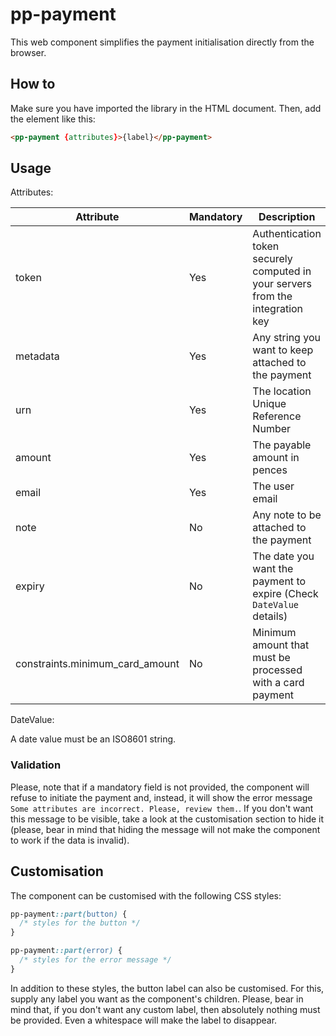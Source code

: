 # pp-payment

This web component simplifies the payment initialisation directly from the browser.

## How to

Make sure you have imported the library in the HTML document. Then, add the element like this:

```html
<pp-payment {attributes}>{label}</pp-payment>
```

## Usage

Attributes:

| Attribute                       | Mandatory | Description                                                                     |
| ------------------------------- | --------- | ------------------------------------------------------------------------------- |
| token                           | Yes       | Authentication token securely computed in your servers from the integration key |
| metadata                        | Yes       | Any string you want to keep attached to the payment                             |
| urn                             | Yes       | The location Unique Reference Number                                            |
| amount                          | Yes       | The payable amount in pences                                                    |
| email                           | Yes       | The user email                                                                  |
| note                            | No        | Any note to be attached to the payment                                          |
| expiry                          | No        | The date you want the payment to expire (Check `DateValue` details)             |
| constraints.minimum_card_amount | No        | Minimum amount that must be processed with a card payment                       |

DateValue:

A date value must be an ISO8601 string.

### Validation

Please, note that if a mandatory field is not provided, the component will refuse to initiate the payment and, instead,
it will show the error message `Some attributes are incorrect. Please, review them.`. If you don't want this message
to be visible, take a look at the customisation section to hide it (please, bear in mind that hiding the message
will not make the component to work if the data is invalid).

## Customisation

The component can be customised with the following CSS styles:
```css
pp-payment::part(button) {
  /* styles for the button */
}

pp-payment::part(error) {
  /* styles for the error message */
}
```

In addition to these styles, the button label can also be customised. For this, supply any label you want as the component's
children. Please, bear in mind that, if you don't want any custom label, then absolutely nothing must be provided. Even a
whitespace will make the label to disappear.
